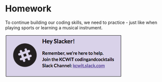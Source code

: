 # Homework

To continue building our coding skills, we need to practice - just like when playing sports or learning a musical instrument.

[![](/images/slack.png)](http://kcwit.slack.com)
